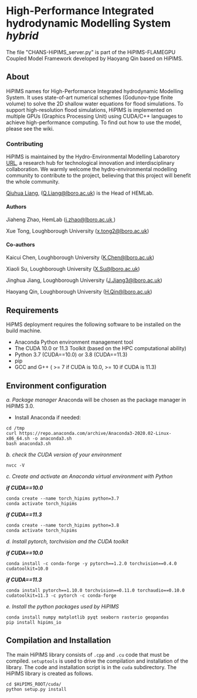 # High-Performance Integrated hydrodynamic Modelling System ***hybrid***

The file "CHANS-HiPIMS_server.py" is part of the HiPIMS-FLAMEGPU Coupled Model Framework developed by Haoyang Qin based on HiPIMS.

## About
HiPIMS names for High-Performance Integrated hydrodynamic Modelling System. It uses state-of-art numerical schemes (Godunov-type finite volume) to solve the 2D shallow water equations for flood simulations. To support high-resolution flood simulations, HiPIMS is implemented on multiple GPUs (Graphics Processing Unit) using CUDA/C++ languages to achieve high-performance computing. To find out how to use the model, please see the wiki.

### Contributing
HiPIMS is maintained by the Hydro-Environmental Modelling Labarotory [URL](https://www.hemlab.org/), a research hub for technological innovation and interdisciplinary collaboration. We warmly welcome the hydro-environmental modelling community to contribute to the project, believing that this project will benefit the whole community.

 [Qiuhua Liang](https://www.lboro.ac.uk/departments/abce/staff/qiuhua-liang/), ([Q.Liang@lboro.ac.uk](mailto:Q.Liang@lboro.ac.uk)) is the Head of HEMLab.

#### Authors
Jiaheng Zhao, HemLab ([j.zhao@lboro.ac.uk ](mailto:j.zhao@lboro.ac.uk))

Xue Tong, Loughborough University ([x.tong2@lboro.ac.uk](mailto:x.tong2@lboro.ac.uk))  
  
#### Co-authors
Kaicui Chen, Loughborough University ([K.Chen@lboro.ac.uk](mailto:K.Chen@lboro.ac.uk)) 

Xiaoli Su, Loughborough University ([X.Su@lboro.ac.uk](mailto:X.Su@lboro.ac.uk)) 

Jinghua Jiang, Loughborough University ([J.Jiang3@lboro.ac.uk](mailto:J.Jiang3@lboro.ac.uk)) 

Haoyang Qin, Loughborough University ([H.Qin@lboro.ac.uk](mailto:H.Qin@lboro.ac.uk)) 

## Requirements
HiPMS deployment requires the following software to be installed on the build machine.
- Anaconda Python environment management tool
- The CUDA 10.0 or 11.3 Toolkit (based on the HPC computational ability)
- Python 3.7 (CUDA==10.0) or 3.8 (CUDA==11.3)
- pip
- GCC and G++ ( >= 7 if CUDA is 10.0, >= 10 if CUDA is 11.3)

## Environment configuration
_a. Package manager_
Anaconda will be chosen as the package manager in HiPIMS 3.0.
- Install Anaconda if needed:
```
cd /tmp
curl https://repo.anaconda.com/archive/Anaconda3-2020.02-Linux-x86_64.sh -o anaconda3.sh
bash anaconda3.sh
```

_b. check the CUDA version of your environment_
```
nvcc -V
```

_c. Create and activate an Anaconda virtual environment with Python_

***if CUDA==10.0***
```
conda create --name torch_hipims python=3.7
conda activate torch_hipims
```
***if CUDA==11.3***
```
conda create --name torch_hipims python=3.8 
conda activate torch_hipims
```

_d. Install pytorch, torchvision and the CUDA toolkit_

***if CUDA==10.0***
```
conda install -c conda-forge -y pytorch==1.2.0 torchvision==0.4.0 cudatoolkit=10.0
```
***if CUDA==11.3***
```
conda install pytorch==1.10.0 torchvision==0.11.0 torchaudio==0.10.0 cudatoolkit=11.3 -c pytorch -c conda-forge
```

_e. Install the python packages used by HiPIMS_
```
conda install numpy matplotlib pyqt seaborn rasterio geopandas
pip install hipims_io
```

## Compilation and Installation
The main HiPIMS library consists of `.cpp` and `.cu` code that must be compiled. `setuptools` is used to drive the compilation and installation of the library. The code and installation script is in the `cuda` subdirectory. The HiPIMS library is created as follows. 
```
cd $HiPIMS_ROOT/cuda/
python setup.py install
```
